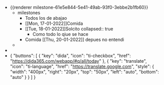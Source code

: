 - {{renderer milestone-61e5e844-5e41-49ab-93f0-3ebbe2b1fb60}}
	- milestones
		- Todos los de abajao
		- [[Mon, 17-01-2022]]Comida
		- [[Tue, 18-01-2022]]Solcito
		  collapsed:: true
			- Como todo lo qiue se hace
		- Comida [[Thu, 20-01-2022]] depues no entendi
	-
-
- {
    "buttons": [
      {
        "key": "dida",
        "icon": "ti-checkbox",
        "href": "https://dida365.com/webapp/#q/all/today"
      },
      {
        "key": "translate",
        "icon": "ti-language",
        "href": "https://translate.google.com",
        "style": {
          "width": "400px",
          "right": "20px",
          "top": "50px",
          "left": "auto",
          "bottom": "auto"
        }
      }
    ]
  }